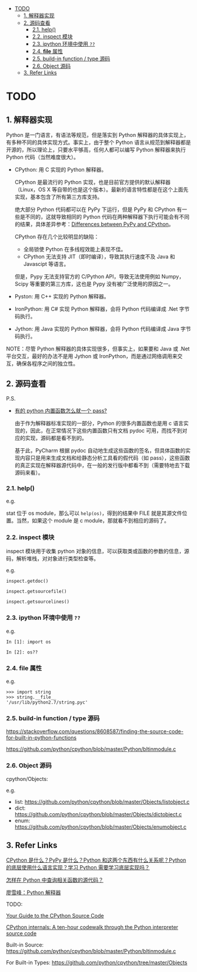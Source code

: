 - [TODO](#todo)
  - [1. 解释器实现](#1-解释器实现)
  - [2. 源码查看](#2-源码查看)
    - [2.1. help()](#21-help)
    - [2.2. inspect 模块](#22-inspect-模块)
    - [2.3. ipython 环境中使用 `??`](#23-ipython-环境中使用-)
    - [2.4. __file__ 属性](#24-__file__-属性)
    - [2.5. build-in function / type 源码](#25-build-in-function--type-源码)
    - [2.6. Object 源码](#26-object-源码)
  - [3. Refer Links](#3-refer-links)

# TODO

## 1. 解释器实现

Python 是一门语言，有语法等规范，但是落实到 Python 解释器的具体实现上，有多种不同的具体实现方式。事实上，由于整个 Python 语言从规范到解释器都是开源的，所以理论上，只要水平够高，任何人都可以编写 Python 解释器来执行 Python 代码（当然难度很大）。

- CPython: 用 C 实现的 Python 解释器。

  CPython 是最流行的 Python 实现，也是目前官方提供的默认解释器（Linux，OS X 等自带的也是这个版本）。最新的语言特性都是在这个上面先实现，基本包含了所有第三方库支持。

  绝大部分 Python 代码都可以在 PyPy 下运行，但是 PyPy 和 CPython 有一些是不同的，这就导致相同的 Python 代码在两种解释器下执行可能会有不同的结果，具体差异参考：[Differences between PyPy and CPython](https://pypy.readthedocs.io/en/latest/cpython_differences.html)。

  CPython 存在几个比较明显的缺陷：
  - 全局锁使 Python 在多线程效能上表现不佳。
  - CPython 无法支持 JIT（即时编译），导致其执行速度不及 Java 和 Javascipt 等语言。

  <!-- TODO:
    [Your Guide to the CPython Source Code](https://realpython.com/cpython-source-code-guide/)

    [为什么 CPython 需要 GIL?](https://www.zhihu.com/question/56170408)
  ->

- IPython

  IPython 是基于 CPython 之上的一个交互式解释器，它只是在交互方式上有所增强，但是执行 Python 代码的功能和 CPython 是完全一样的。

  CPython 用 `>>>` 作为提示符，而 IPython 用 `In[n]:` 作为提示符。

- PyPy: 用 Python 实现的 Python 解释器。

  PyPy 针对 CPython 的缺点进行了各方面的改良，性能得到了很大的提升，最重要的一点就是 Pypy 集成了 JIT，通过动态编译在性能上得到了显著的提升。JIT 混合了动态编译和静态编译的特性，仍然是一句一句编译源代码，但是会将翻译过的代码缓存起来以降低性能损耗。相对于静态编译代码，即时编译的代码可以处理延迟绑定并增强安全性。

  <!-- TODO: 为什么 JIT 比 CPython 快？快了多少？ -->

  但是，Pypy 无法支持官方的 C/Python API，导致无法使用例如 Numpy，Scipy 等重要的第三方库，这也是 Pypy 没有被广泛使用的原因之一。

- Pyston: 用 C++ 实现的 Python 解释器。

- IronPython: 用 C# 实现 Python 解释器，会将 Python 代码编译成 .Net 字节码执行。

- Jython: 用 Java 实现的 Python 解释器，会将 Python 代码编译成 Java 字节码执行。

NOTE：尽管 Python 解释器的具体实现很多，但事实上，如果要和 Java 或 .Net 平台交互，最好的办法不是用 Jython 或 IronPython，而是通过网络调用来交互，确保各程序之间的独立性。

## 2. 源码查看

P.S.
- [有的 python 内置函数怎么就一个 pass?](https://www.zhihu.com/question/61353466)

  由于作为解释器标准实现的一部分，Python 的很多内置函数也是用 c 语言实现的，因此，在正常情况下这些内置函数只有文档 pydoc 可用，而找不到对应的实现，源码都是看不到的。

  基于此，PyCharm 根据 pydoc 自动地生成这些函数的签名，但具体函数的实现内容只是用来生成文档和给静态分析工具看的假代码（如 pass），这些函数的真正实现在解释器源代码中，在一般的发行版中都看不到（需要特地去下载源码来看）。

### 2.1. help()

e.g.

stat 位于 os module，那么可以 `help(os)`，得到的结果中 FILE 就是其源文件位置。当然，如果这个 module 是 c module，那就看不到相应的源码了。

### 2.2. inspect 模块

inspect 模块用于收集 python 对象的信息，可以获取类或函数的参数的信息，源码，解析堆栈，对对象进行类型检查等。

e.g.

`inspect.getdoc()`

`inspect.getsourcefile()`

`inspect.getsourcelines()`

### 2.3. ipython 环境中使用 `??`

e.g.
```
In [1]: import os

In [2]: os??
```

### 2.4. __file__ 属性

e.g.
```
>>> import string
>>> string.__file__
'/usr/lib/python2.7/string.pyc'
```

### 2.5. build-in function / type 源码

https://stackoverflow.com/questions/8608587/finding-the-source-code-for-built-in-python-functions

https://github.com/python/cpython/blob/master/Python/bltinmodule.c

### 2.6. Object 源码

cpython/Objects:

e.g.
- list: https://github.com/python/cpython/blob/master/Objects/listobject.c
- dict: https://github.com/python/cpython/blob/master/Objects/dictobject.c
- enum: https://github.com/python/cpython/blob/master/Objects/enumobject.c

## 3. Refer Links

[CPython 是什么？PyPy 是什么？Python 和这两个东西有什么关系呢？Python 的底层使用什么语言实现？学习 Python 需要学习底层实现吗？](https://www.zhihu.com/question/20005950)

[怎样在 Python 中查询相关函数的源代码？](https://www.zhihu.com/question/31579772)

[廖雪峰：Python 解释器](https://www.liaoxuefeng.com/wiki/897692888725344/966138843228672)

TODO:

[Your Guide to the CPython Source Code](https://realpython.com/cpython-source-code-guide/)

[CPython internals: A ten-hour codewalk through the Python interpreter source code](http://pgbovine.net/cpython-internals.htm)

Built-in Source: https://github.com/python/cpython/blob/master/Python/bltinmodule.c

For Built-in Types: https://github.com/python/cpython/tree/master/Objects